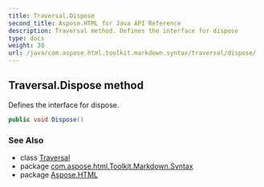 ```yaml
---
title: Traversal.Dispose
second_title: Aspose.HTML for Java API Reference
description: Traversal method. Defines the interface for dispose
type: docs
weight: 30
url: /java/com.aspose.html.toolkit.markdown.syntax/traversal/dispose/
---
```

## Traversal.Dispose method

Defines the interface for dispose.

```java
public void Dispose()
```

### See Also

* class [Traversal](../)
* package [com.aspose.html.Toolkit.Markdown.Syntax](../../traversal/)
* package [Aspose.HTML](../../../)
